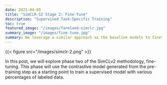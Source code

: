 ```yaml
---
date: 2021-04-05
title: "SimCLR-S2 Stage 2: Fine-Tune"
description: "Supervised Task-Specific Training"
toc: true
featured_image: "/images/farmland-simclr.jpg"
summary_image: "/images/fine-tune.jpg"
summary: We leverage a similar approach as the baseline models to finetune our pretrained contrastive learning model. Multiple CNN architectures and data splits are trained as well as some hyper parameter tuning to maximize performance of the fine-tuned model.
---
```


{{< figure src="/images/simclr-2.png" >}}

In this post, we will explore phase two of the SimCLv2 methodology, fine-tuning. This phase will use the contrastive model generated from the pre-training step as a starting point to train a supervised model with various percentages of labeled data.

